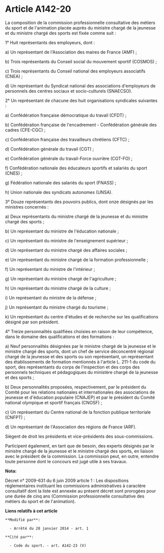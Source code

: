 # Article A142-20

La composition de la commission professionnelle consultative des métiers du sport et de l'animation placée auprès du ministre
chargé de la jeunesse et du ministre chargé des sports est fixée comme suit : 

1° Huit représentants des employeurs, dont : 

a) Un représentant de l'Association des maires de France (AMF) ; 

b) Trois représentants du Conseil social du mouvement sportif (COSMOS) ; 

c) Trois représentants du Conseil national des employeurs associatifs (CNEA) ; 

d) Un représentant du Syndicat national des associations d'employeurs de personnels des centres sociaux et socio-culturels
(SNAECSO). 

2° Un représentant de chacune des huit organisations syndicales suivantes : 

a) Confédération française démocratique du travail (CFDT) ; 

b) Confédération française de l'encadrement - Confédération générale des cadres (CFE-CGC) ; 

c) Confédération française des travailleurs chrétiens (CFTC) ; 

d) Confédération générale du travail (CGT) ; 

e) Confédération générale du travail-Force ouvrière (CGT-FO) ; 

f) Confédération nationale des éducateurs sportifs et salariés du sport (CNES) ; 

g) Fédération nationale des salariés du sport (FNASS) ; 

h) Union nationale des syndicats autonomes (UNSA). 

3° Douze représentants des pouvoirs publics, dont onze désignés par les ministres concernés : 

a) Deux représentants du ministre chargé de la jeunesse et du ministre chargé des sports ;

b) Un représentant du ministre de l'éducation nationale ; 

c) Un représentant du ministre de l'enseignement supérieur ; 

d) Un représentant du ministre chargé des affaires sociales ; 

e) Un représentant du ministre chargé de la formation professionnelle ;

f) Un représentant du ministre de l'intérieur ; 

g) Un représentant du ministre chargé de l'agriculture ; 

h) Un représentant du ministre chargé de la culture ; 

i) Un représentant du ministre de la défense ; 

j) Un représentant du ministre chargé du tourisme ;

k) Un représentant du centre d'études et de recherche sur les qualifications désigné par son président.  

4° Treize  personnalités qualifiées choisies en raison de leur compétence, dans le domaine des qualifications et des
formations : 

a) Neuf personnalités désignées par le ministre chargé de la jeunesse et le ministre chargé des sports, dont un chef de
service déconcentré régional chargé de la jeunesse et des sports ou son représentant, un représentant des établissements de
formation mentionnés à l'article L. 211-1 du code du sport, des représentants du corps de l'inspection et des corps des
personnels techniques et pédagogiques du ministère chargé de la jeunesse et des sports ; 

b) Deux personnalités proposées, respectivement, par le président du Comité pour les relations nationales et internationales
des associations de jeunesse et d'éducation populaire (CNAJEP) et par le président du Comité national olympique et sportif
français (CNOSF) ; 

c) Un représentant du Centre national de la fonction publique territoriale (CNFPT) ;

d) Un représentant de l'Association des régions de France (ARF).  

Siègent de droit les présidents et vice-présidents des sous-commissions. 

Participent également, en tant que de besoin, des experts désignés par le ministre chargé de la jeunesse et le ministre
chargé des sports, en liaison avec le président de la commission. La commission peut, en outre, entendre toute personne dont
le concours est jugé utile à ses travaux.

**Nota:**

Décret n° 2009-631 du 6 juin 2009 article 1 : Les dispositions réglementaires instituant les commissions administratives à
caractère consultatif dont la liste est annexée au présent décret sont prorogées pour une durée de cinq ans (Commission
professionnelle consultative des métiers du sport et de l'animation).

**Liens relatifs à cet article**

	**Modifié par**:

	  - Arrêté du 28 janvier 2014 - art. 1

	**Cité par**:

	  - Code du sport. - art. A142-23 (V)
